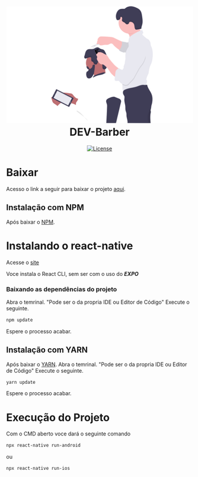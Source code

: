 <h1 align="center"><img src="https://github.com/wpj09/app-barber/blob/master/src/assets/barber.svg" style="max-width:100%;"> DEV-Barber</h1>

<p align="center">
<a href="https://img.shields.io/npm/l/m"><img src="https://poser.pugx.org/quantical-solutions/reactnative/license" alt="License"></a>
</p>

# Baixar

Acesso o link a seguir para baixar o projeto [aqui](https://github.com/wpj09/app-barber/archive/refs/heads/master.zip).

## Instalação com NPM

Após baixar o [NPM](https://nodejs.org/en/).

# Instalando o react-native

Acesse o [site](https://reactnative.dev/docs/environment-setup)

Voce instala o React CLI, sem ser com o uso do ***EXPO***

### Baixando as dependências do projeto
Abra o temrinal. "Pode ser o da propria IDE ou Editor de Código"
Execute o seguinte.

```sh
npm update
```

Espere o processo acabar.

## Instalação com YARN

Após baixar o [YARN](https://classic.yarnpkg.com/en/docs/getting-started).
Abra o temrinal. "Pode ser o da propria IDE ou Editor de Código"
Execute o seguinte.

```sh
yarn update
```

Espere o processo acabar.

# Execução do Projeto

Com o CMD aberto voce dará o seguinte comando

```sh
npx react-native run-android
```

ou

```sh
npx react-native run-ios
```
